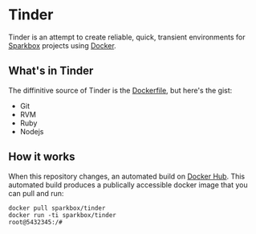 # Tinder

Tinder is an attempt to create reliable, quick, transient environments for [Sparkbox][seesparkbox] projects using [Docker][docker].

## What's in Tinder
The diffinitive source of Tinder is the [Dockerfile](./Dockerfile), but here's the gist:

* Git
* RVM
* Ruby
* Nodejs

## How it works
When this repository changes, an automated build on [Docker Hub][tinderhub].
This automated build produces a publically accessible docker image that you can
pull and run:

```shell
docker pull sparkbox/tinder
docker run -ti sparkbox/tinder
root@5432345:/#
```


[tinderhub]: https://registry.hub.docker.com/u/sparkbox/tinder/
[seesparkbox]: http://seesparkbox.com
[docker]: http://docker.io
